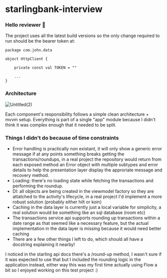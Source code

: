 # starlingbank-interview

### Hello reviewer 👋

The project uses all the latest build versions so the only change required to run should be the bearer token at:

```
package com.john.data

object HttpClient {

    private const val TOKEN = ""

    ...
}
```

### Architecture

![Untitled(2)](https://user-images.githubusercontent.com/15181917/201811760-7dccd39d-a9f5-4590-b020-75807e8cc103.png)

Each component's responsibility follows a simple clean architecture + mvvm setup. Everything is part of a single "app" module because I didn't think it was complex enough that it needed to be split.

### Things I didn't do because of time constraints

- Error handling is practically non existant, it will only show a generic error message if at any points something breaks getting the transactions/roundups, in a real project the repository would return from each exposed method an Error object with multiple subtypes and error details to help the presentation layer display the approriate message and recovery method.
- Loading: there's no loading state while fetching the transactions and performing the roundup.
- DI: all objects are being created in the viewmodel factory so they are attatched to the activity's lifecycle, in a real project I'd implement a more robust solution (probably either hilt or koin)
- Caching in the data layer is currently just a local variable for simplicity, a real solution would be something like an sql database (room etc)
- The transactions service api supports rounding up transactions within a date range as that seemed like a necessary feature, but the actual implementation in the data layer is missing because it would need better caching
- There are a few other things I left to do, which should all have a docstring explaining it nearby!

I noticed in the starling api docs there's a /round-up method, I wasn't sure if it was expected to use that but I included the rounding logic in the application instead, either way this was my first time actually using Flow a bit so I enjoyed working on this test project :) 
